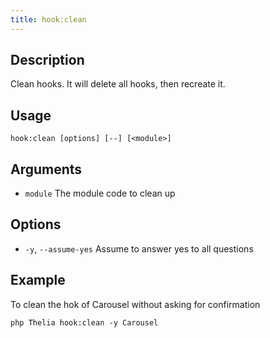 ```yaml
---
title: hook:clean
---
```


## Description
Clean hooks. It will delete all hooks, then recreate it.

## Usage
```shell 
hook:clean [options] [--] [<module>]
```

## Arguments
- `module`                   The module code to clean up

## Options
- `-y`, `--assume-yes`      Assume to answer yes to all questions


## Example
To clean the hok of Carousel without asking for confirmation
```shell
php Thelia hook:clean -y Carousel
```